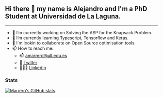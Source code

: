 ## Hi there 👋 my name is Alejandro and I'm a PhD Student at Universidad de La Laguna.
---

- 🔭 I’m currently working on Solving the ASP for the Knapsack Problem.
- 🌱 I’m currently learning Typescript, Tensorflow and Keras.
- 👯 I'm lookin to collaborate on Open Source optimisation tools.
- 📫 How to reach me: 
  - 📫 amarrerd@ull.edu.es
  - 💬 [Twitter](https://twitter.com/amarre_)
  - 👩🏻‍💻 [LinkedIn](https://www.linkedin.com/in/alemarrero)


### Stats
[![Marrero's GitHub stats](https://github-readme-stats.vercel.app/api?username=amarrerod&count_private=true&show_icons=true)](https://github.com/anuraghazra/github-readme-stats)



<!--
**amarrerod/amarrerod** is a ✨ _special_ ✨ repository because its `README.md` (this file) appears on your GitHub profile.

Here are some ideas to get you started:

- 🔭 I’m currently working on ...
- 🌱 I’m currently learning ...
- 👯 I’m looking to collaborate on ...
- 🤔 I’m looking for help with ...
- 💬 Ask me about ...
- 📫 How to reach me: ...
- 😄 Pronouns: ...
- ⚡ Fun fact: ...
-->
